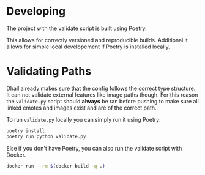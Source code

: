 # Developing
The project with the validate script is built using [Poetry](https://python-poetry.org/).

This allows for correctly versioned and reproducible builds. Additional it allows for simple
local developement if Poetry is installed locally.

# Validating Paths
Dhall already makes sure that the config follows the correct type structure.
It can not validate external features like image paths though. For this
reason the `validate.py` script should **always** be ran before pushing to
make sure all linked emotes and images exist and are of the correct path.

To run `validate.py` locally you can simply run it using Poetry:
```bash
poetry install
poetry run python validate.py
```

Else if you don't have Poetry, you can also run the validate script
with Docker.
```bash
docker run --rm $(docker build -q .)
```
